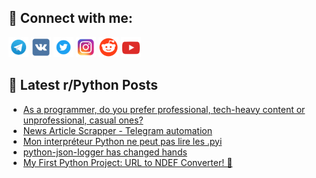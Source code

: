## 🔎 Connect with me:
[<img src="https://github.com/bullbesh/bullbesh/blob/main/images/Telegram.png" width="32" height="32" />](https://t.me/bullbesh)
[<img src="https://github.com/bullbesh/bullbesh/blob/main/images/VK.png" width="32" height="32" />](https://vk.com/bullbesh)
[<img src="https://github.com/bullbesh/bullbesh/blob/main/images/Twitter.png" width="32" height="32" />](https://twitter.com/bullbesh1)
[<img src="https://github.com/bullbesh/bullbesh/blob/main/images/Instagram.png" width="32" height="32" />](https://www.instagram.com/bullbesh)
[<img src="https://github.com/bullbesh/bullbesh/blob/main/images/Reddit.png" width="32" height="32" />](https://www.reddit.com/user/bullbesh)
[<img src="https://github.com/bullbesh/bullbesh/blob/main/images/YouTube.png" width="32" height="32" />](https://www.youtube.com/channel/UCtfjRs6uzgq5mfm8S06WTcg)

## 📕 Latest r/Python Posts
<!-- BLOG-POST-LIST:START -->
- [As a programmer, do you prefer professional, tech-heavy content or unprofessional, casual ones?](https://www.reddit.com/r/Python/comments/1hcs281/as_a_programmer_do_you_prefer_professional/)
- [News Article Scrapper - Telegram automation](https://www.reddit.com/r/Python/comments/1hcnhnv/news_article_scrapper_telegram_automation/)
- [Mon interpréteur Python ne peut pas lire les .pyi](https://www.reddit.com/r/Python/comments/1hcmt1d/mon_interpréteur_python_ne_peut_pas_lire_les_pyi/)
- [python-json-logger has changed hands](https://www.reddit.com/r/Python/comments/1hcm2rr/pythonjsonlogger_has_changed_hands/)
- [My First Python Project: URL to NDEF Converter! 🎉](https://www.reddit.com/r/Python/comments/1hcjdg9/my_first_python_project_url_to_ndef_converter/)
<!-- BLOG-POST-LIST:END -->

